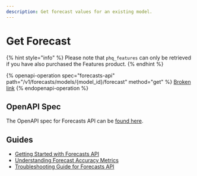 ```yaml
---
description: Get forecast values for an existing model.
---
```


# Get Forecast

{% hint style="info" %}
Please note that `phq_features` can only be retrieved if you have also purchased the Features product.
{% endhint %}

{% openapi-operation spec="forecasts-api" path="/v1/forecasts/models/{model_id}/forecast" method="get" %}
[Broken link](broken-reference)
{% endopenapi-operation %}

## OpenAPI Spec

The OpenAPI spec for Forecasts API can be [found here](https://api.predicthq.com/docs/?urls.primaryName=Forecasts+API).

## Guides

* [Getting Started with Forecasts API](https://docs.predicthq.com/getting-started/guides/forecasts-api-guides/getting-started)
* [Understanding Forecast Accuracy Metrics](https://docs.predicthq.com/getting-started/guides/forecasts-api-guides/understanding-forecast-accuracy-metrics)
* [Troubleshooting Guide for Forecasts API](https://docs.predicthq.com/getting-started/guides/forecasts-api-guides/troubleshooting)

